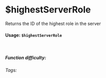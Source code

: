 # $highestServerRole
Returns the ID of the highest role in the server

#### Usage: `$highestServerRole`
<br/>

##### Function difficulty: <Badge type="tip" text="Easy" vertical="middle" /> 
###### Tags: <Badge type="tip" text="highest" vertical="middle" /> <Badge type="tip" text="server" vertical="middle" /> <Badge type="tip" text="role" vertical="middle" />